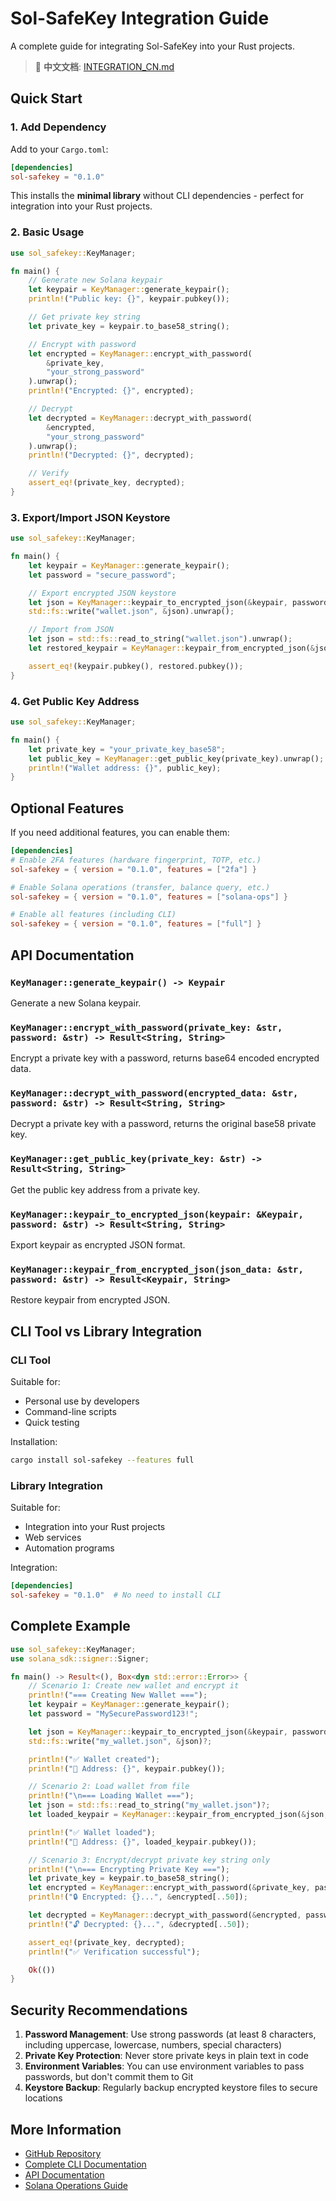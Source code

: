 # Sol-SafeKey Integration Guide

A complete guide for integrating Sol-SafeKey into your Rust projects.

> 📖 **中文文档**: [INTEGRATION_CN.md](./INTEGRATION_CN.md)

## Quick Start

### 1. Add Dependency

Add to your `Cargo.toml`:

```toml
[dependencies]
sol-safekey = "0.1.0"
```

This installs the **minimal library** without CLI dependencies - perfect for integration into your Rust projects.

### 2. Basic Usage

```rust
use sol_safekey::KeyManager;

fn main() {
    // Generate new Solana keypair
    let keypair = KeyManager::generate_keypair();
    println!("Public key: {}", keypair.pubkey());

    // Get private key string
    let private_key = keypair.to_base58_string();

    // Encrypt with password
    let encrypted = KeyManager::encrypt_with_password(
        &private_key,
        "your_strong_password"
    ).unwrap();
    println!("Encrypted: {}", encrypted);

    // Decrypt
    let decrypted = KeyManager::decrypt_with_password(
        &encrypted,
        "your_strong_password"
    ).unwrap();
    println!("Decrypted: {}", decrypted);

    // Verify
    assert_eq!(private_key, decrypted);
}
```

### 3. Export/Import JSON Keystore

```rust
use sol_safekey::KeyManager;

fn main() {
    let keypair = KeyManager::generate_keypair();
    let password = "secure_password";

    // Export encrypted JSON keystore
    let json = KeyManager::keypair_to_encrypted_json(&keypair, password).unwrap();
    std::fs::write("wallet.json", &json).unwrap();

    // Import from JSON
    let json = std::fs::read_to_string("wallet.json").unwrap();
    let restored_keypair = KeyManager::keypair_from_encrypted_json(&json, password).unwrap();

    assert_eq!(keypair.pubkey(), restored.pubkey());
}
```

### 4. Get Public Key Address

```rust
use sol_safekey::KeyManager;

fn main() {
    let private_key = "your_private_key_base58";
    let public_key = KeyManager::get_public_key(private_key).unwrap();
    println!("Wallet address: {}", public_key);
}
```

## Optional Features

If you need additional features, you can enable them:

```toml
[dependencies]
# Enable 2FA features (hardware fingerprint, TOTP, etc.)
sol-safekey = { version = "0.1.0", features = ["2fa"] }

# Enable Solana operations (transfer, balance query, etc.)
sol-safekey = { version = "0.1.0", features = ["solana-ops"] }

# Enable all features (including CLI)
sol-safekey = { version = "0.1.0", features = ["full"] }
```

## API Documentation

### `KeyManager::generate_keypair() -> Keypair`

Generate a new Solana keypair.

### `KeyManager::encrypt_with_password(private_key: &str, password: &str) -> Result<String, String>`

Encrypt a private key with a password, returns base64 encoded encrypted data.

### `KeyManager::decrypt_with_password(encrypted_data: &str, password: &str) -> Result<String, String>`

Decrypt a private key with a password, returns the original base58 private key.

### `KeyManager::get_public_key(private_key: &str) -> Result<String, String>`

Get the public key address from a private key.

### `KeyManager::keypair_to_encrypted_json(keypair: &Keypair, password: &str) -> Result<String, String>`

Export keypair as encrypted JSON format.

### `KeyManager::keypair_from_encrypted_json(json_data: &str, password: &str) -> Result<Keypair, String>`

Restore keypair from encrypted JSON.

## CLI Tool vs Library Integration

### CLI Tool

Suitable for:
- Personal use by developers
- Command-line scripts
- Quick testing

Installation:
```bash
cargo install sol-safekey --features full
```

### Library Integration

Suitable for:
- Integration into your Rust projects
- Web services
- Automation programs

Integration:
```toml
[dependencies]
sol-safekey = "0.1.0"  # No need to install CLI
```

## Complete Example

```rust
use sol_safekey::KeyManager;
use solana_sdk::signer::Signer;

fn main() -> Result<(), Box<dyn std::error::Error>> {
    // Scenario 1: Create new wallet and encrypt it
    println!("=== Creating New Wallet ===");
    let keypair = KeyManager::generate_keypair();
    let password = "MySecurePassword123!";

    let json = KeyManager::keypair_to_encrypted_json(&keypair, password)?;
    std::fs::write("my_wallet.json", &json)?;

    println!("✅ Wallet created");
    println!("📍 Address: {}", keypair.pubkey());

    // Scenario 2: Load wallet from file
    println!("\n=== Loading Wallet ===");
    let json = std::fs::read_to_string("my_wallet.json")?;
    let loaded_keypair = KeyManager::keypair_from_encrypted_json(&json, password)?;

    println!("✅ Wallet loaded");
    println!("📍 Address: {}", loaded_keypair.pubkey());

    // Scenario 3: Encrypt/decrypt private key string only
    println!("\n=== Encrypting Private Key ===");
    let private_key = keypair.to_base58_string();
    let encrypted = KeyManager::encrypt_with_password(&private_key, password)?;
    println!("🔒 Encrypted: {}...", &encrypted[..50]);

    let decrypted = KeyManager::decrypt_with_password(&encrypted, password)?;
    println!("🔓 Decrypted: {}...", &decrypted[..50]);

    assert_eq!(private_key, decrypted);
    println!("✅ Verification successful");

    Ok(())
}
```

## Security Recommendations

1. **Password Management**: Use strong passwords (at least 8 characters, including uppercase, lowercase, numbers, special characters)
2. **Private Key Protection**: Never store private keys in plain text in code
3. **Environment Variables**: You can use environment variables to pass passwords, but don't commit them to Git
4. **Keystore Backup**: Regularly backup encrypted keystore files to secure locations

## More Information

- [GitHub Repository](https://github.com/your-repo/sol-safekey)
- [Complete CLI Documentation](../README.md)
- [API Documentation](https://docs.rs/sol-safekey)
- [Solana Operations Guide](./SOLANA_OPS.md)
